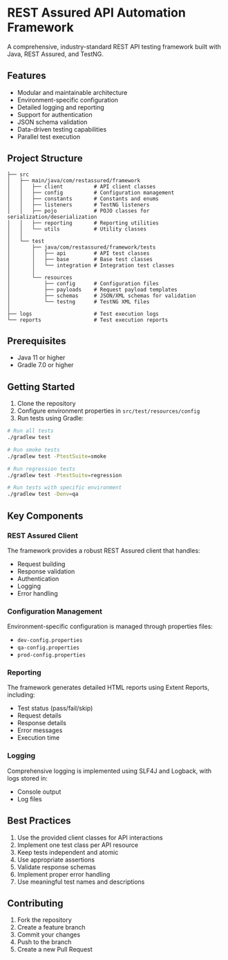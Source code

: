# REST Assured API Automation Framework

A comprehensive, industry-standard REST API testing framework built with Java, REST Assured, and TestNG.

## Features

- Modular and maintainable architecture
- Environment-specific configuration
- Detailed logging and reporting
- Support for authentication
- JSON schema validation
- Data-driven testing capabilities
- Parallel test execution

## Project Structure

```
├── src
│   ├── main/java/com/restassured/framework
│   │   ├── client          # API client classes
│   │   ├── config          # Configuration management
│   │   ├── constants       # Constants and enums
│   │   ├── listeners       # TestNG listeners
│   │   ├── pojo            # POJO classes for serialization/deserialization
│   │   ├── reporting       # Reporting utilities
│   │   └── utils           # Utility classes
│   │
│   └── test
│       ├── java/com/restassured/framework/tests
│       │   ├── api         # API test classes
│       │   ├── base        # Base test classes
│       │   └── integration # Integration test classes
│       │
│       └── resources
│           ├── config      # Configuration files
│           ├── payloads    # Request payload templates
│           ├── schemas     # JSON/XML schemas for validation
│           └── testng      # TestNG XML files
│
├── logs                    # Test execution logs
└── reports                 # Test execution reports
```

## Prerequisites

- Java 11 or higher
- Gradle 7.0 or higher

## Getting Started

1. Clone the repository
2. Configure environment properties in `src/test/resources/config`
3. Run tests using Gradle:

```bash
# Run all tests
./gradlew test

# Run smoke tests
./gradlew test -PtestSuite=smoke

# Run regression tests
./gradlew test -PtestSuite=regression

# Run tests with specific environment
./gradlew test -Denv=qa
```

## Key Components

### REST Assured Client

The framework provides a robust REST Assured client that handles:

- Request building
- Response validation
- Authentication
- Logging
- Error handling

### Configuration Management

Environment-specific configuration is managed through properties files:

- `dev-config.properties`
- `qa-config.properties`
- `prod-config.properties`

### Reporting

The framework generates detailed HTML reports using Extent Reports, including:

- Test status (pass/fail/skip)
- Request details
- Response details
- Error messages
- Execution time

### Logging

Comprehensive logging is implemented using SLF4J and Logback, with logs stored in:

- Console output
- Log files

## Best Practices

1. Use the provided client classes for API interactions
2. Implement one test class per API resource
3. Keep tests independent and atomic
4. Use appropriate assertions
5. Validate response schemas
6. Implement proper error handling
7. Use meaningful test names and descriptions

## Contributing

1. Fork the repository
2. Create a feature branch
3. Commit your changes
4. Push to the branch
5. Create a new Pull Request
